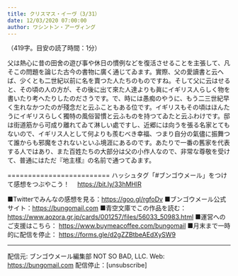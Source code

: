 ```yaml
---
title: クリスマス・イーヴ（3/31）
date: 12/03/2020 07:00:00
author: ワシントン・アーヴィング
---
```


（419字。目安の読了時間：1分）

父は熱心に昔の田舍の遊び事や休日の慣例などを復活させることを主張して、凡そこの問題を論じた古今の書物に廣く通じてゐます。實際、父の愛讀書と云へば、少くとも二世紀以前に名を賣つた人たちのものですね。そして父に云はせると、その頃の人の方が、その後に出て來た人達よりも眞にイギリス人らしく物を書いたり考へたりしたのださうです。で、時には愚痴のやうに、もう二三世紀早く生れなかつたのが殘念だと云ふこともある位です。イギリスもその頃はほんたうにイギリスらしく獨特の風俗習慣と云ふものを持つてゐたと云ふわけです。邸は街道筋から可成り離れてゐて淋しい處ですし、近郷には向うを張る名家とてもないので、イギリス人として何よりも羨むべき幸福、つまり自分の氣儘に振舞つて誰からも邪魔をされないといふ境涯にあるのです。あたりで一番の舊家を代表する人ではあり、また百姓たちの大部分は父の小作人なので、非常な尊敬を受けて、普通にはただ『地主樣』の名前で通つてゐます。

=========================
ハッシュタグ「#ブンゴウメール」をつけて感想をつぶやこう！　
https://bit.ly/33hMHlR

■Twitterでみんなの感想を見る：https://goo.gl/rgfoDv
■ブンゴウメール公式サイト：https://bungomail.com
■青空文庫でこの作品を読む：https://www.aozora.gr.jp/cards/001257/files/56033_50983.html
■運営へのご支援はこちら： https://www.buymeacoffee.com/bungomail
■月末まで一時的に配信を停止： https://forms.gle/d2gZZBtbeAEdXySW9

-------
配信元: ブンゴウメール編集部
NOT SO BAD, LLC.
Web: https://bungomail.com
配信停止：[unsubscribe]

